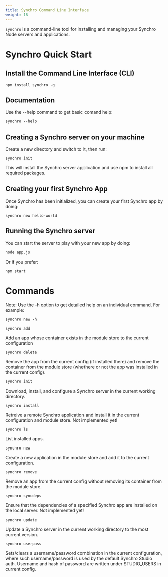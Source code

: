 ```yaml
---
title: Synchro Command Line Interface
weight: 18
---
```


`synchro` is a command-line tool for installing and managing your Synchro Node servers and applications.

# Synchro Quick Start

## Install the Command Line Interface (CLI)

    npm install synchro -g

## Documentation

Use the --help command to get basic comand help:

    synchro --help

## Creating a Synchro server on your machine

Create a new directory and switch to it, then run:

    synchro init

This will install the Synchro server application and use npm to install all required packages.

## Creating your first Synchro App

Once Synchro has been initialized, you can create your first Synchro app by doing:

    synchro new hello-world

## Running the Synchro server

You can start the server to play with your new app by doing:

    node app.js

Or if you prefer:

    npm start

# Commands

Note: Use the -h option to get detailed help on an individual command. For example:

    synchro new -h

`synchro add`

Add an app whose container exists in the module store to the current configuration

`synchro delete`

Remove the app from the current config (if installed there) and remove the container from the module store (whethere or not the
app was installed in the current config).

`synchro init`

Download, install, and configure a Synchro server in the current working directory.

`synchro install`

Retreive a remote Synchro application and install it in the current configuration and module store. Not implemented yet!

`synchro ls`

List installed apps.

`synchro new`

Create a new application in the module store and add it to the current configuration.

`synchro remove`

Remove an app from the current config without removing its container from the module store.

`synchro syncdeps`

Ensure that the dependencies of a specified Synchro app are installed on the local server. Not implemented yet!

`synchro update`

Update a Synchro server in the current working directory to the most current version.

`synchro userpass`

Sets/clears a username/password combination in the current configuration, where such username/password is used by the default Synchro
Studio auth. Username and hash of password are written under STUDIO_USERS in current config.
